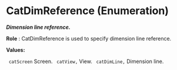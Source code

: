 # CatDimReference (Enumeration)

**_Dimension line reference._**

**Role** : CatDimReference is used to specify dimension line reference.

**Values:**

` catScreen`      Screen.
` catView,`      View.
` catDimLine,`      Dimension line.